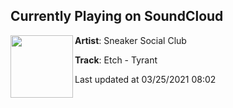 ## Currently Playing on SoundCloud

[<img align="left" width="100" src="https://i1.sndcdn.com/artworks-Y0V4oUYzXvkoveZ3-YwMiig-t500x500.jpg">](https://soundcloud.com/sneakersocialclub/etch-tyrant?in=sneakersocialclub/sets/etch-anachronism-ep)

**Artist**: Sneaker Social Club 

**Track**: Etch - Tyrant

Last updated at 03/25/2021 08:02
